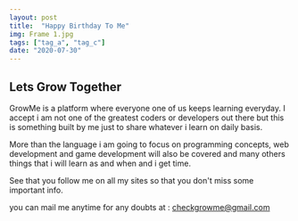 ```yaml
---
layout: post
title:  "Happy Birthday To Me"
img: Frame 1.jpg
tags: ["tag_a", "tag_c"]
date: "2020-07-30"
---
```


## Lets Grow Together

GrowMe is a platform where everyone one of us keeps learning everyday. I accept i am not one of the greatest coders or developers out there but this is something built by me just to share whatever i learn on daily basis.

More than the language i am going to focus on programming concepts, web development and game development will also be covered and many others things that i will learn as and when and i get time.

See that you follow me on all my sites so that you don't miss some important info.

you can mail me anytime for any doubts at : checkgrowme@gmail.com